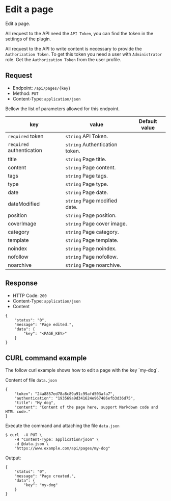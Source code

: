 # Edit a page
<!-- position: 5 -->

Edit a page.

All request to the API need the `API Token`, you can find the token in the settings of the plugin.

All request to the API to write content is necessary to provide the `Authorization Token`. To get this token you need a user with `Administrator` role. Get the `Authorization Token` from the user profile.

<h2 id="request">Request</h2>

- Endpoint: `/api/pages/{key}`
- Method: `PUT`
- Content-Type: `application/json`

Bellow the list of parameters allowed for this endpoint.

| key | value | Default value |
|-----|-------|---------------|
| `required` token | `string` API Token. | |
| `required` authentication | `string` Authentication token. | |
| title | `string` Page title. | |
| content | `string` Page content. | |
| tags | `string` Page tags. | |
| type | `string` Page type. | |
| date | `string` Page date. | |
| dateModified | `string` Page modified date. | |
| position | `string` Page position. | |
| coverImage | `string` Page cover image. | |
| category | `string` Page category. | |
| template | `string` Page template. | |
| noindex | `string` Page noindex. | |
| nofollow | `string` Page nofollow. | |
| noarchive | `string` Page noarchive. | |

<h2 id="response">Response</h2>

- HTTP Code: `200`
- Content-Type: `application/json`
- Content

```
{
	"status": "0",
	"message": "Page edited.",
	"data": {
		"key": "<PAGE_KEY>"
	}
}
```

<h2 id="curl-example">CURL command example</h2>
The follow curl example shows how to edit a page with the key `my-dog`.

Content of file `data.json`

```
{
	"token": "24a8857ed78a8c89a91c99afd503afa7",
	"authentication": "193569a9d341624e967486efb3d36d75",
	"title": "My dog",
	"content": "Content of the page here, support Markdown code and HTML code."
}
```

Execute the command and attaching the file `data.json`

```
$ curl  -X PUT \
	-H "Content-Type: application/json" \
	-d @data.json \
	"https://www.example.com/api/pages/my-dog"
```

Output:

```
{
	"status": "0",
	"message": "Page created.",
	"data": {
		"key": "my-dog"
	}
}
```
